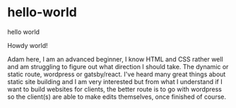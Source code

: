 # hello-world
hello world

Howdy world!

Adam here, I am an advanced beginner, I know HTML and CSS rather well and am struggling to figure out what direction I should take. The dynamic or static route, wordpress or gatsby/react. I've heard many great things about static site building and I am very interested but from what I understand if I want to build websites for clients, the better route is to go with wordpress so the client(s) are able to make edits themselves, once finished of course. 
